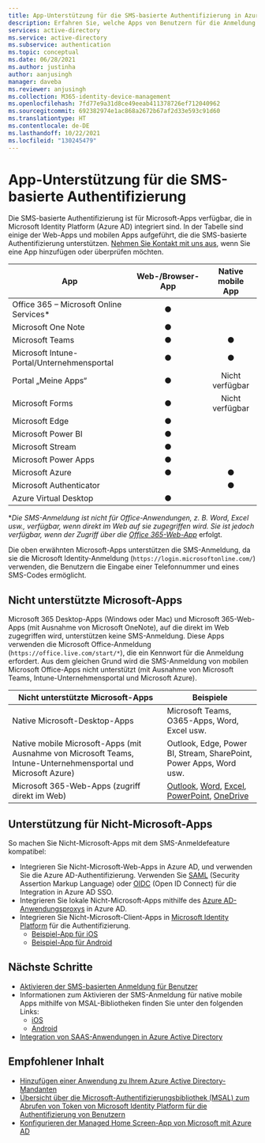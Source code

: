 ```yaml
---
title: App-Unterstützung für die SMS-basierte Authentifizierung in Azure Active Directory
description: Erfahren Sie, welche Apps von Benutzern für die Anmeldung bei Azure Active Directory per SMS unterstützt werden.
services: active-directory
ms.service: active-directory
ms.subservice: authentication
ms.topic: conceptual
ms.date: 06/28/2021
ms.author: justinha
author: aanjusingh
manager: daveba
ms.reviewer: anjusingh
ms.collection: M365-identity-device-management
ms.openlocfilehash: 7fd77e9a31d8ce49eeab411378726ef712040962
ms.sourcegitcommit: 692382974e1ac868a2672b67af2d33e593c91d60
ms.translationtype: HT
ms.contentlocale: de-DE
ms.lasthandoff: 10/22/2021
ms.locfileid: "130245479"
---
```

# <a name="app-support-for-sms-based-authentication"></a>App-Unterstützung für die SMS-basierte Authentifizierung

Die SMS-basierte Authentifizierung ist für Microsoft-Apps verfügbar, die in Microsoft Identity Platform (Azure AD) integriert sind. In der Tabelle sind einige der Web-Apps und mobilen Apps aufgeführt, die die SMS-basierte Authentifizierung unterstützen. [Nehmen Sie Kontakt mit uns aus](https://feedback.azure.com/forums/169401-azure-active-directory), wenn Sie eine App hinzufügen oder überprüfen möchten. 

| App | Web-/Browser-App | Native mobile App |
| --- |:---:|:---:|
| Office 365 – Microsoft Online Services* | ● |   |
| Microsoft One Note | ● |   |
| Microsoft Teams | ● | ● |
| Microsoft Intune-Portal/Unternehmensportal | ● | ● |
| Portal „Meine Apps“ | ● |Nicht verfügbar|
| Microsoft Forms | ● |Nicht verfügbar|
| Microsoft Edge | ● |   |
| Microsoft Power BI | ● |   |
| Microsoft Stream | ● |   |
| Microsoft Power Apps | ● |   |
| Microsoft Azure | ● | ● |
| Microsoft Authenticator |   | ● |
| Azure Virtual Desktop | ● |  | 

*_Die SMS-Anmeldung ist nicht für Office-Anwendungen, z. B. Word, Excel usw., verfügbar, wenn direkt im Web auf sie zugegriffen wird. Sie ist jedoch verfügbar, wenn der Zugriff über die [Office 365-Web-App](https://www.office.com)_ erfolgt.

Die oben erwähnten Microsoft-Apps unterstützen die SMS-Anmeldung, da sie die Microsoft Identity-Anmeldung (`https://login.microsoftonline.com/`) verwenden, die Benutzern die Eingabe einer Telefonnummer und eines SMS-Codes ermöglicht.

## <a name="unsupported-microsoft-apps"></a>Nicht unterstützte Microsoft-Apps

Microsoft 365 Desktop-Apps (Windows oder Mac) und Microsoft 365-Web-Apps (mit Ausnahme von Microsoft OneNote), auf die direkt im Web zugegriffen wird, unterstützen keine SMS-Anmeldung. Diese Apps verwenden die Microsoft Office-Anmeldung (`https://office.live.com/start/*`), die ein Kennwort für die Anmeldung erfordert.
Aus dem gleichen Grund wird die SMS-Anmeldung von mobilen Microsoft Office-Apps nicht unterstützt (mit Ausnahme von Microsoft Teams, Intune-Unternehmensportal und Microsoft Azure).

| Nicht unterstützte Microsoft-Apps| Beispiele |
| --- | --- |
| Native Microsoft-Desktop-Apps | Microsoft Teams, O365-Apps, Word, Excel usw.|
| Native mobile Microsoft-Apps (mit Ausnahme von Microsoft Teams, Intune-Unternehmensportal und Microsoft Azure) | Outlook, Edge, Power BI, Stream, SharePoint, Power Apps, Word usw.|
| Microsoft 365-Web-Apps (zugriff direkt im Web) | [Outlook](https://outlook.live.com/owa/), [Word](https://office.live.com/start/Word.aspx), [Excel](https://office.live.com/start/Excel.aspx), [PowerPoint](https://office.live.com/start/PowerPoint.aspx), [OneDrive](https://onedrive.live.com/about/signin)|  

## <a name="support-for-non-microsoft-apps"></a>Unterstützung für Nicht-Microsoft-Apps 

So machen Sie Nicht-Microsoft-Apps mit dem SMS-Anmeldefeature kompatibel: 
- Integrieren Sie Nicht-Microsoft-Web-Apps in Azure AD, und verwenden Sie die Azure AD-Authentifizierung. Verwenden Sie [SAML](../manage-apps/add-application-portal-setup-sso.md) (Security Assertion Markup Language) oder [OIDC](../manage-apps/add-application-portal-setup-oidc-sso.md) (Open ID Connect) für die Integration in Azure AD SSO. 
- Integrieren Sie lokale Nicht-Microsoft-Apps mithilfe des [Azure AD-Anwendungsproxys](../app-proxy/application-proxy-add-on-premises-application.md) in Azure AD.
- Integrieren Sie Nicht-Microsoft-Client-Apps in [Microsoft Identity Platform](../develop/v2-overview.md) für die Authentifizierung. 
    - [Beispiel-App für iOS](../develop/tutorial-v2-ios.md)
    - [Beispiel-App für Android](../develop/tutorial-v2-android.md)

## <a name="next-steps"></a>Nächste Schritte

- [Aktivieren der SMS-basierten Anmeldung für Benutzer](howto-authentication-sms-signin.md)
- Informationen zum Aktivieren der SMS-Anmeldung für native mobile Apps mithilfe von MSAL-Bibliotheken finden Sie unter den folgenden Links: 
  - [iOS](https://github.com/AzureAD/microsoft-authentication-library-for-objc)
  - [Android](https://github.com/AzureAD/microsoft-authentication-library-for-android)
- [Integration von SAAS-Anwendungen in Azure Active Directory](../saas-apps/tutorial-list.md)

## <a name="recommended-content"></a>Empfohlener Inhalt

- [Hinzufügen einer Anwendung zu Ihrem Azure Active Directory-Mandanten](../manage-apps/add-application-portal.md)
- [Übersicht über die Microsoft-Authentifizierungsbibliothek (MSAL) zum Abrufen von Token von Microsoft Identity Platform für die Authentifizierung von Benutzern](../develop/msal-overview.md)
- [Konfigurieren der Managed Home Screen-App von Microsoft mit Azure AD](/mem/intune/apps/app-configuration-managed-home-screen-app)
